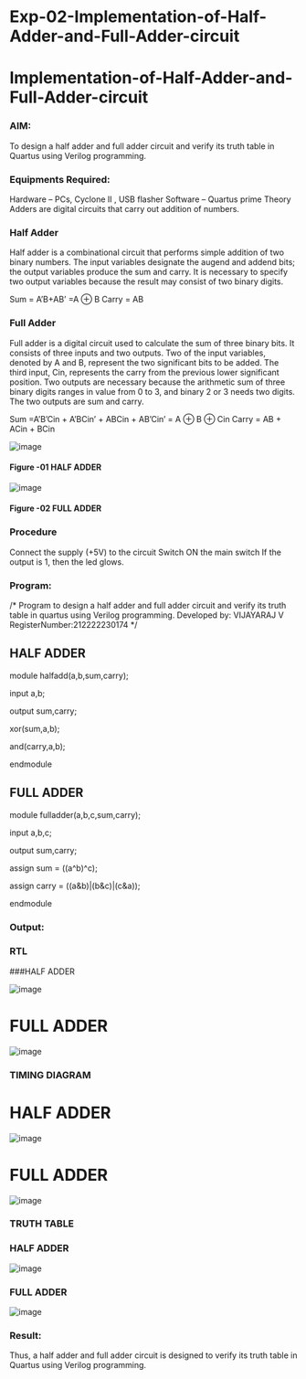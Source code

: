 # Exp-02-Implementation-of-Half-Adder-and-Full-Adder-circuit

# Implementation-of-Half-Adder-and-Full-Adder-circuit
### AIM:
To design a half adder and full adder circuit and verify its truth table in Quartus using Verilog programming.

### Equipments Required:
Hardware – PCs, Cyclone II , USB flasher
Software – Quartus prime
Theory
Adders are digital circuits that carry out addition of numbers.

### Half Adder
Half adder is a combinational circuit that performs simple addition of two binary numbers. The input variables designate the augend and addend bits; the output variables produce the sum and carry. It is necessary to specify two output variables because the result may consist of two binary digits.

Sum = A’B+AB’ =A ⊕ B Carry = AB

### Full Adder
Full adder is a digital circuit used to calculate the sum of three binary bits. It consists of three inputs and two outputs. Two of the input variables, denoted by A and B, represent the two significant bits to be added. The third input, Cin, represents the carry from the previous lower significant position. Two outputs are necessary because the arithmetic sum of three binary digits ranges in value from 0 to 3, and binary 2 or 3 needs two digits. The two outputs are sum and carry.

Sum =A’B’Cin + A’BCin’ + ABCin + AB’Cin’ = A ⊕ B ⊕ Cin Carry = AB + ACin + BCin

 ![image](https://user-images.githubusercontent.com/36288975/163552156-a13e5a56-c638-4110-97d9-8896907c8d25.png)

#### Figure -01 HALF ADDER 


![image](https://user-images.githubusercontent.com/36288975/163552057-b3547877-6d07-45b4-b7e0-bcfebfad9e1d.png)

#### Figure -02 FULL ADDER 

### Procedure

Connect the supply (+5V) to the circuit
Switch ON the main switch
If the output is 1, then the led glows.

### Program:

/*
Program to design a half adder and full adder circuit and verify its truth table in quartus using Verilog programming.
Developed by: VIJAYARAJ V
RegisterNumber:212222230174
*/

## HALF ADDER

module halfadd(a,b,sum,carry);

input a,b;

output sum,carry;

xor(sum,a,b);

and(carry,a,b);

endmodule

## FULL ADDER

module fulladder(a,b,c,sum,carry);

input a,b,c;

output sum,carry;

assign sum = ((a^b)^c);

assign carry = ((a&b)|(b&c)|(c&a));

endmodule

### Output:

### RTL

###HALF ADDER

![image](https://user-images.githubusercontent.com/121303741/234765651-32e1006d-1789-4859-8c40-b215b5e7d07e.png)

# FULL ADDER

![image](https://user-images.githubusercontent.com/121303741/234765738-a92420c2-cfcd-4e3b-b716-179b594f20bc.png)

### TIMING DIAGRAM

# HALF ADDER

![image](https://user-images.githubusercontent.com/121303741/234765823-577df5e6-bbe9-4aa6-900f-47f47095b9d9.png)

# FULL ADDER 

![image](https://user-images.githubusercontent.com/121303741/234765925-54b9c86b-e881-47e8-8e24-ce3e8b3cb250.png)

### TRUTH TABLE 

### HALF ADDER

![image](https://user-images.githubusercontent.com/121303741/234765990-50bce168-7ee3-45c8-8726-c01bd147b5be.png)

### FULL ADDER

![image](https://user-images.githubusercontent.com/121303741/234766086-74e740d5-a7eb-4312-a35a-463fff6140c2.png)

### Result:

Thus, a half adder and full adder circuit is designed to verify its truth table in Quartus using Verilog programming.



